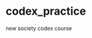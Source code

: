 <!-- README.md -->
<!-- Summarizes the repository purpose. -->
<!-- Not a full technical reference. -->

# codex_practice
new society codex course
